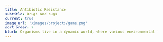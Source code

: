 ```yaml
---
title: Antibiotic Resistance
subtitle: Drugs and bugs
current: true
image_url: '/images/projects/game.png'
sort_order: 7
blurb: Organisms live in a dynamic world, where various environmental factors-- such as light, temperature, salinity, and acidity-- cycle, shift, and fluctuate. Understanding how populations evolve under changing environments not only enriches our perspective on adaptation, but also improves our ability to predict how species may respond to rapid global climate change. We have explored adaptation to changing environments using microbes in the laboratory, in which we’ve shown that lower rates of environmental change can facilitate a broader range of evolutionary trajectories (Lindsey et al. 2013). We have also explored the impact of environmental factors on daphnid evolution in natural lake environments, in which we’ve shown that ultraviolet radiation can contribute to phenotypic divergence (Miner & Kerr, 2010; Miner et al., 2015). We remain interested in exploring the evolutionary effects of both temporal and spatial forms of environmental change. 
---
```



